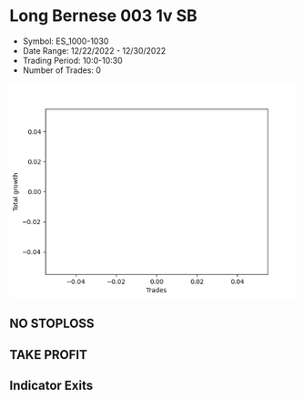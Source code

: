 # Long Bernese 003 1v SB 
- Symbol: ES_1000-1030
- Date Range: 12/22/2022 - 12/30/2022
- Trading Period: 10:0-10:30
- Number of Trades: 0

![Plot](LongBernese0031vSBES_1000-1030.png)
## NO STOPLOSS














## TAKE PROFIT











## Indicator Exits

